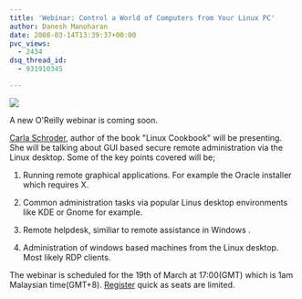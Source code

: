 ```yaml
---
title: 'Webinar: Control a World of Computers from Your Linux PC'
author: Danesh Manoharan
date: 2008-03-14T13:39:37+00:00
pvc_views:
  - 2434
dsq_thread_id:
  - 931910345

---
```

![](http://farm4.static.flickr.com/3050/2331774897_ce37b9fba6_o.jpg)

A new O'Reilly webinar is coming soon.

[Carla Schroder][2], author of the book "Linux Cookbook" will be presenting. She will be talking about GUI based secure remote administration via the Linux desktop. Some of the key points covered will be;

1. Running remote graphical applications. For example the Oracle installer which requires X.

2. Common administration tasks via popular Linus desktop environments like KDE or Gnome for example.

3. Remote helpdesk, similiar to remote assistance in Windows .

4. Administration of windows based machines from the Linux desktop. Most likely RDP clients.

The webinar is scheduled for the 19th of March at 17:00(GMT) which is 1am Malaysian time(GMT+8). [Register][3] quick as seats are limited.

 [1]: http://www.flickr.com/photos/dannyportal/2331774897/ "Webinar: Control a World of Computers From Your Linux PC by vwvr9, on Flickr"
 [2]: http://www.oreillynet.com/pub/au/1909
 [3]: http://www.oreillynet.com/pub/e/929